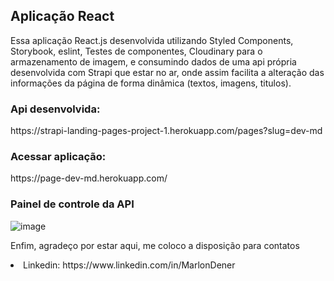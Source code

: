 <h2>Aplicação React</h2>

<p>Essa aplicação React.js desenvolvida utilizando Styled Components, Storybook, eslint, Testes de componentes, Cloudinary para o armazenamento de imagem, e consumindo dados de uma api própria desenvolvida com Strapi que estar no ar, onde assim facilita a alteração das informações da página de forma dinâmica (textos, imagens, titulos).
 <br>
    
<h3>Api desenvolvida:</h3> https://strapi-landing-pages-project-1.herokuapp.com/pages?slug=dev-md</h4>
    
<h3>Acessar aplicação:</h3> https://page-dev-md.herokuapp.com/
    
<h3>Painel de controle da API</h3>
    
![image](https://user-images.githubusercontent.com/70349830/121931519-19c33780-cd1a-11eb-873b-c43668ca0877.png)

    
<p>Enfim, agradeço por estar aqui, me coloco a disposição para contatos</p>
<li>Linkedin: https://www.linkedin.com/in/MarlonDener</li>
  
